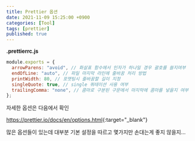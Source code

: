 ```yaml
---
title: Prettier 옵션
date: 2021-11-09 15:25:00 +0900
categories: [Tool]
tags: [prettier]
published: true
---
```


**.prettierrc.js**

```javascript
module.exports = {
  arrowParens: "avoid", // 화살표 함수에서 인자가 하나일 경우 괄호를 쓸지여부
  endOfLine: "auto", // 파일 마지막 라인에 줄바꿈 처리 방법
  printWidth: 80, // 포맷팅시 줄바꿈할 길이 지정
  singleQuote: true, // single 쿼테이션 사용 여부
  trailingComma: "none", // 콤마로 구분된 구문에서 마지막에 콤마를 넣을지 여부
};
```

자세한 옵션은 다음에서 확인

<https://prettier.io/docs/en/options.html>{:target="\_blank"}

많은 옵션들이 있는데 대부분 기본 설정을 따르고 몇가지만 손대는게 좋지 않을지...
